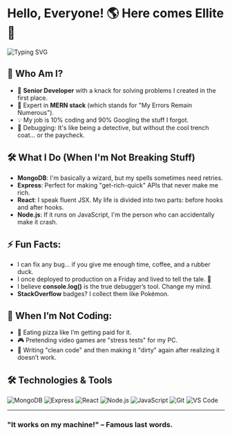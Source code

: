 # Hello, Everyone! 🌎 Here comes Ellite 👋

![Typing SVG](https://readme-typing-svg.herokuapp.com?font=Fira+Code&size=22&duration=4000&pause=500&color=61DBFB&center=true&width=435&lines=Senior+Developer+by+day%2C+Debugger+by+night.;%3Cdiv%3E+I+write+code%3C%2Fdiv%3E;%22MongoDB+Wizard%22;%22React+Whisperer%22;%22Node.js+Alchemist%22)

## 🧐 Who Am I?
- 🔭 **Senior Developer** with a knack for solving problems I created in the first place.
- 🧠 Expert in **MERN stack** (which stands for "My Errors Remain Numerous").
- 💡 My job is 10% coding and 90% Googling the stuff I forgot.
- 🐛 Debugging: It's like being a detective, but without the cool trench coat... or the paycheck.

## 🛠 What I Do (When I'm Not Breaking Stuff)
- **MongoDB**: I'm basically a wizard, but my spells sometimes need retries.
- **Express**: Perfect for making "get-rich-quick" APIs that never make me rich.
- **React**: I speak fluent JSX. My life is divided into two parts: before hooks and after hooks.
- **Node.js**: If it runs on JavaScript, I'm the person who can accidentally make it crash.

## ⚡ Fun Facts:
- I can fix any bug... if you give me enough time, coffee, and a rubber duck.
- I once deployed to production on a Friday and lived to tell the tale. 👑
- I believe **console.log()** is the true debugger’s tool. Change my mind.
- **StackOverflow** badges? I collect them like Pokémon.

## 🚀 When I’m Not Coding:
- 🍕 Eating pizza like I’m getting paid for it.
- 🎮 Pretending video games are "stress tests" for my PC.
- 🧩 Writing "clean code" and then making it "dirty" again after realizing it doesn’t work.

## 🛠 Technologies & Tools
![MongoDB](https://img.shields.io/badge/MongoDB-47A248?style=for-the-badge&logo=mongodb&logoColor=white)
![Express](https://img.shields.io/badge/Express-000000?style=for-the-badge&logo=express&logoColor=white)
![React](https://img.shields.io/badge/React-61DAFB?style=for-the-badge&logo=react&logoColor=white)
![Node.js](https://img.shields.io/badge/Node.js-339933?style=for-the-badge&logo=nodedotjs&logoColor=white)
![JavaScript](https://img.shields.io/badge/JavaScript-F7DF1E?style=for-the-badge&logo=javascript&logoColor=black)
![Git](https://img.shields.io/badge/Git-F05032?style=for-the-badge&logo=git&logoColor=white)
![VS Code](https://img.shields.io/badge/VS%20Code-007ACC?style=for-the-badge&logo=visual-studio-code&logoColor=white)

---

### "It works on my machine!" – Famous last words.
